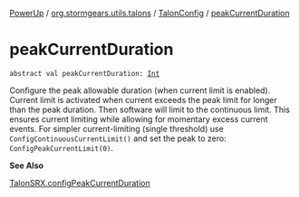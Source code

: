 [PowerUp](../../index.md) / [org.stormgears.utils.talons](../index.md) / [TalonConfig](index.md) / [peakCurrentDuration](./peak-current-duration.md)

# peakCurrentDuration

`abstract val peakCurrentDuration: `[`Int`](https://kotlinlang.org/api/latest/jvm/stdlib/kotlin/-int/index.html)

Configure the peak allowable duration (when current limit is enabled). Current limit is activated when current
exceeds the peak limit for longer than the peak duration. Then software will limit to the continuous limit.
This ensures current limiting while allowing for momentary excess current events. For simpler current-limiting
(single threshold) use `ConfigContinuousCurrentLimit()` and set the peak to zero: `ConfigPeakCurrentLimit(0)`.

**See Also**

[TalonSRX.configPeakCurrentDuration](#)

